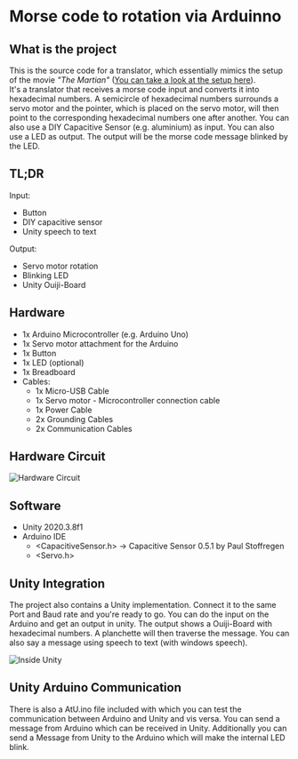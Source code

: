 # Morse code to rotation via Arduinno

<h2>What is the project</h2>

This is the source code for a translator, which essentially mimics the setup of the movie *"The Martian"* ([You can take a look at the setup here](https://www.youtube.com/watch?v=k-GH3mbvUro)). <br/>
It's a translator that receives a morse code input and converts it into hexadecimal numbers. A semicircle of hexadecimal numbers surrounds a servo motor and the pointer, which is placed on the servo motor, will then point to the corresponding hexadecimal numbers one after another.
You can also use a DIY Capacitive Sensor (e.g. aluminium) as input.
You can also use a LED as output. The output will be the morse code message blinked by the LED.

<h2>TL;DR</h2>

Input: 
- Button
- DIY capacitive sensor 
- Unity speech to text

Output: 
- Servo motor rotation
- Blinking LED 
- Unity Ouiji-Board

<h2>Hardware</h2>

- 1x Arduino Microcontroller (e.g. Arduino Uno)
- 1x Servo motor attachment for the Arduino
- 1x Button
- 1x LED (optional)
- 1x Breadboard
- Cables:
	- 1x Micro-USB Cable
	- 1x Servo motor - Microcontroller connection cable
	- 1x Power Cable
	- 2x Grounding Cables
	- 2x Communication Cables

<h2>Hardware Circuit</h2>

![Hardware Circuit](https://user-images.githubusercontent.com/35760266/124632943-13415f00-de85-11eb-847b-ab33e4d99759.png)
	
 <h2>Software</h2>
 
 - Unity 2020.3.8f1
 - Arduino IDE
	- <CapacitiveSensor.h> -> Capacitive Sensor 0.5.1 by Paul Stoffregen
	- <Servo.h>

<h2>Unity Integration</h2>

The project also contains a Unity implementation. Connect it to the same Port and Baud rate and you're ready to go. You can do the input on the Arduino and get an output in unity. The output shows a Ouiji-Board with hexadecimal numbers. A planchette will then traverse the message. You can also say a message using speech to text (with windows speech).

![Inside Unity](https://user-images.githubusercontent.com/35760266/124633213-569bcd80-de85-11eb-8536-eccb636a62fb.png)

<h2>Unity Arduino Communication</h2>

There is also a AtU.ino file included with which you can test the communication between Arduino and Unity and vis versa. You can send a message from Arduino which can be received in Unity. Additionally you can send a Message from Unity to the Arduino which will make the internal LED blink.
